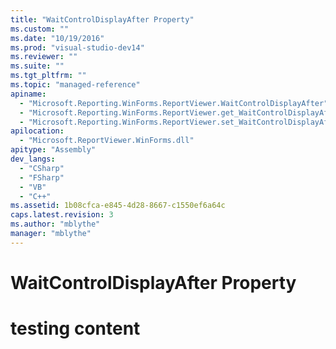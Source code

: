 ```yaml
---
title: "WaitControlDisplayAfter Property"
ms.custom: ""
ms.date: "10/19/2016"
ms.prod: "visual-studio-dev14"
ms.reviewer: ""
ms.suite: ""
ms.tgt_pltfrm: ""
ms.topic: "managed-reference"
apiname: 
  - "Microsoft.Reporting.WinForms.ReportViewer.WaitControlDisplayAfter"
  - "Microsoft.Reporting.WinForms.ReportViewer.get_WaitControlDisplayAfter"
  - "Microsoft.Reporting.WinForms.ReportViewer.set_WaitControlDisplayAfter"
apilocation: 
  - "Microsoft.ReportViewer.WinForms.dll"
apitype: "Assembly"
dev_langs: 
  - "CSharp"
  - "FSharp"
  - "VB"
  - "C++"
ms.assetid: 1b08cfca-e845-4d28-8667-c1550ef6a64c
caps.latest.revision: 3
ms.author: "mblythe"
manager: "mblythe"
---
```

# WaitControlDisplayAfter Property
# testing content